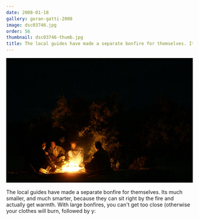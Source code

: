 ```yaml
---
date: 2008-01-18
gallery: goran-gatti-2008
image: dsc03746.jpg
order: 56
thumbnail: dsc03746-thumb.jpg
title: The local guides have made a separate bonfire for themselves. Its much smaller
---
```


![The local guides have made a separate bonfire for themselves. Its much smaller](./dsc03746.jpg)

The local guides have made a separate bonfire for themselves. Its much smaller, and much smarter, because they can sit right by the fire and actually get warmth. With large bonfires, you can't get too close (otherwise your clothes will burn, followed by y: